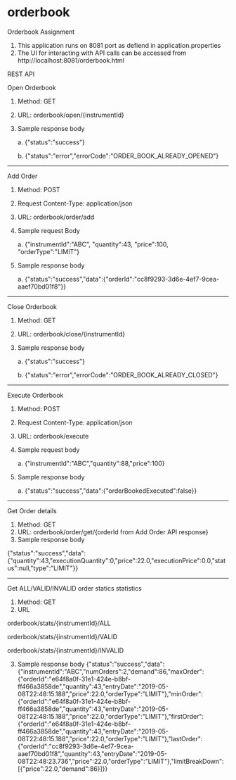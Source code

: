 # orderbook
Orderbook Assignment


1. This application runs on 8081 port as defiend in application.properties
2. The UI for interacting with API calls can be accessed from http://localhost:8081/orderbook.html

REST API

Open Orderbook

1. Method: GET
2. URL: orderbook/open/{instrumentId}
3. Sample response body

   a. {"status":"success"}
   
   b. {"status":"error","errorCode":"ORDER_BOOK_ALREADY_OPENED"}

------------------------------------------------------------------------------------------------

Add Order

1. Method: POST
2. Request Content-Type: application/json
3. URL: orderbook/order/add
4. Sample request Body

    a. {"instrumentId":"ABC", "quantity":43, "price":100, "orderType":"LIMIT"}

5. Sample response body

    a. {"status":"success","data":{"orderId":"cc8f9293-3d6e-4ef7-9cea-aaef70bd01f8"}}

------------------------------------------------------------------------------------------------

Close Orderbook

1. Method: GET
2. URL: orderbook/close/{instrumentId}
3. Sample response body

    a. {"status":"success"}
    
    b. {"status":"error","errorCode":"ORDER_BOOK_ALREADY_CLOSED"}

------------------------------------------------------------------------------------------------

Execute Orderbook

1. Method: POST
2. Request Content-Type: application/json
3. URL: orderbook/execute
4. Sample request body

    a. {"instrumentId":"ABC","quantity":88,"price":100}

5. Sample response body

    a. {"status":"success","data":{"orderBookedExecuted":false}}

------------------------------------------------------------------------------------------------

Get Order details

1. Method: GET
2. URL: orderbook/order/get/{orderId from Add Order API response}
3. Sample response body

{"status":"success","data":{"quantity":43,"executionQuantity":0,"price":22.0,"executionPrice":0.0,"status":null,"type":"LIMIT"}}

------------------------------------------------------------------------------------------------

Get ALL/VALID/INVALID order statics statistics

1. Method: GET
2. URL

  orderbook/stats/{instrumentId}/ALL
  
  orderbook/stats/{instrumentId}/VALID
  
  orderbook/stats/{instrumentId}/INVALID

3. Sample response body
{"status":"success","data":{"instrumentId":"ABC","numOrders":2,"demand":86,"maxOrder":{"orderId":"e64f8a0f-31e1-424e-b8bf-ff466a3858de","quantity":43,"entryDate":"2019-05-08T22:48:15.188","price":22.0,"orderType":"LIMIT"},"minOrder":{"orderId":"e64f8a0f-31e1-424e-b8bf-ff466a3858de","quantity":43,"entryDate":"2019-05-08T22:48:15.188","price":22.0,"orderType":"LIMIT"},"firstOrder":{"orderId":"e64f8a0f-31e1-424e-b8bf-ff466a3858de","quantity":43,"entryDate":"2019-05-08T22:48:15.188","price":22.0,"orderType":"LIMIT"},"lastOrder":{"orderId":"cc8f9293-3d6e-4ef7-9cea-aaef70bd01f8","quantity":43,"entryDate":"2019-05-08T22:48:23.736","price":22.0,"orderType":"LIMIT"},"limitBreakDown":[{"price":22.0,"demand":86}]}}
